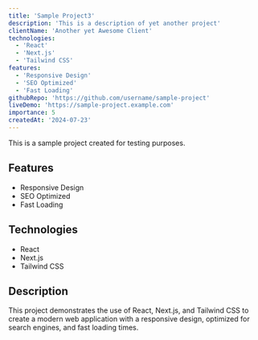 ```yaml
---
title: 'Sample Project3'
description: 'This is a description of yet another project'
clientName: 'Another yet Awesome Client'
technologies:
  - 'React'
  - 'Next.js'
  - 'Tailwind CSS'
features:
  - 'Responsive Design'
  - 'SEO Optimized'
  - 'Fast Loading'
githubRepo: 'https://github.com/username/sample-project'
liveDemo: 'https://sample-project.example.com'
importance: 5
createdAt: '2024-07-23'
---
```


This is a sample project created for testing purposes.

## Features

- Responsive Design
- SEO Optimized
- Fast Loading

## Technologies

- React
- Next.js
- Tailwind CSS

## Description

This project demonstrates the use of React, Next.js, and Tailwind CSS to create a modern web application with a responsive design, optimized for search engines, and fast loading times.
